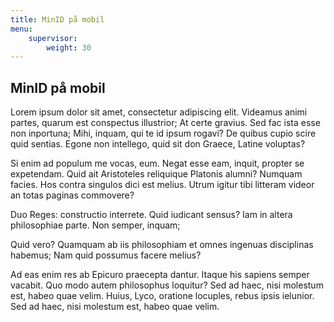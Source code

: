 ```yaml
---
title: MinID på mobil
menu:
    supervisor:
        weight: 30
---
```


## MinID på mobil

Lorem ipsum dolor sit amet, consectetur adipiscing elit. Videamus animi partes, quarum est conspectus illustrior; At certe gravius. Sed fac ista esse non inportuna; Mihi, inquam, qui te id ipsum rogavi? De quibus cupio scire quid sentias. Egone non intellego, quid sit don Graece, Latine voluptas? 

Si enim ad populum me vocas, eum. Negat esse eam, inquit, propter se expetendam. Quid ait Aristoteles reliquique Platonis alumni? Numquam facies. Hos contra singulos dici est melius. Utrum igitur tibi litteram videor an totas paginas commovere? 

Duo Reges: constructio interrete. Quid iudicant sensus? Iam in altera philosophiae parte. Non semper, inquam; 

Quid vero? Quamquam ab iis philosophiam et omnes ingenuas disciplinas habemus; Nam quid possumus facere melius? 

Ad eas enim res ab Epicuro praecepta dantur. Itaque his sapiens semper vacabit. Quo modo autem philosophus loquitur? Sed ad haec, nisi molestum est, habeo quae velim. Huius, Lyco, oratione locuples, rebus ipsis ielunior. Sed ad haec, nisi molestum est, habeo quae velim. 